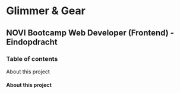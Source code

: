 # Glimmer & Gear
## NOVI Bootcamp Web Developer (Frontend) - Eindopdracht

### Table of contents

About this project

#### About this project

